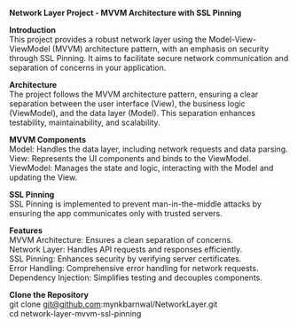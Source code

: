**Network Layer Project - MVVM Architecture with SSL Pinning**

**Introduction**<br />
This project provides a robust network layer using the Model-View-ViewModel (MVVM) architecture pattern, with an emphasis on security through SSL Pinning. It aims to facilitate secure network communication and separation of concerns in your application.

**Architecture**<br />
The project follows the MVVM architecture pattern, ensuring a clear separation between the user interface (View), the business logic (ViewModel), and the data layer (Model). This separation enhances testability, maintainability, and scalability.

**MVVM Components**<br />
Model: Handles the data layer, including network requests and data parsing.
View: Represents the UI components and binds to the ViewModel.
ViewModel: Manages the state and logic, interacting with the Model and updating the View.


**SSL Pinning**<br />
SSL Pinning is implemented to prevent man-in-the-middle attacks by ensuring the app communicates only with trusted servers.

**Features**<br />
MVVM Architecture: Ensures a clean separation of concerns.<br />
Network Layer: Handles API requests and responses efficiently.<br />
SSL Pinning: Enhances security by verifying server certificates.<br />
Error Handling: Comprehensive error handling for network requests.<br />
Dependency Injection: Simplifies testing and decouples components.<br />


**Clone the Repository**<br />
git clone git@github.com:mynkbarnwal/NetworkLayer.git<br />
cd network-layer-mvvm-ssl-pinning

